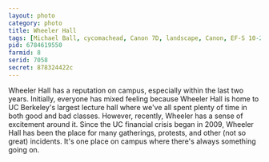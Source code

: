 ```yaml
---
layout: photo
category: photo
title: Wheeler Hall
tags: [Michael Ball, cycomachead, Canon 7D, landscape, Canon, EF-S 10-22, Wheeler, Wheeler Hall, UCB, UC, Berkeley, UC Berkeley, Cal, California, college, black and white, B&W, HDR, HDRI, sunset]
pid: 6784619550
farmid: 8
serid: 7058
secret: 878324422c
---
```



Wheeler Hall has a reputation on campus, especially within the last two years. Initially, everyone has mixed feeling because Wheeler Hall is home to UC Berkeley's largest lecture hall where we've all spent plenty of time in both good and bad classes. However, recently, Wheeler has a sense of excitement around it. Since the UC financial crisis began in 2009, Wheeler Hall has been the place for many gatherings, protests, and other (not so great) incidents. It's one place on campus where there's always something going on.
